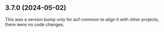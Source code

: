 ## 3.7.0 (2024-05-02)

This was a version bump only for acf-common to align it with other projects, there were no code changes.